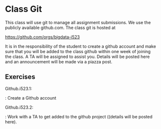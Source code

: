  

Class Git
=========

This class will use git to manage all assignment submissions. We use the
publicly available github.com. The class git is hosted at

<https://github.com/orgs/bigdata-i523>

It is in the responsibility of the student to create a github account
and make sure that you will be added to the class github within one week
of joining the class. A TA will be assigned to assist you. Details will
be posted here and an announcement will be made via a piazza post.

Exercises
---------

Github.i523.1:

:   Create a Github account

Github.i523.2:

:   Work with a TA to get added to the github project ((details will be
    posted here).
